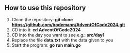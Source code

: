How to use this repository
--------------------------

1. Clone the repository: **git clone https://github.com/bodemann/AdventOfCode2024.git**
2. CD into it: **cd AdventOfCode2024**
3. CD into the day you want to see e.g.: **src/day1**
4. Replace the file **data.txt** with the data given to you
5. Start the program: **go run main.go**
